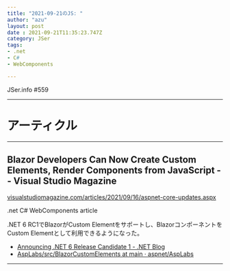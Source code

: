 ```yaml
---
title: "2021-09-21のJS: "
author: "azu"
layout: post
date : 2021-09-21T11:35:23.747Z
category: JSer
tags:
- .net
- C#
- WebComponents

---
```


JSer.info #559

----

<h1 class="site-genre">アーティクル</h1>

----

## Blazor Developers Can Now Create Custom Elements, Render Components from JavaScript -- Visual Studio Magazine
[visualstudiomagazine.com/articles/2021/09/16/aspnet-core-updates.aspx](https://visualstudiomagazine.com/articles/2021/09/16/aspnet-core-updates.aspx "Blazor Developers Can Now Create Custom Elements, Render Components from JavaScript -- Visual Studio Magazine")
<p class="jser-tags jser-tag-icon"><span class="jser-tag">.net</span> <span class="jser-tag">C#</span> <span class="jser-tag">WebComponents</span> <span class="jser-tag">article</span></p>

.NET 6 RC1でBlazorがCustom Elementをサポートし、BlazorコンポーネントをCustom Elementとして利用できるようになった。

- [Announcing .NET 6 Release Candidate 1 - .NET Blog](https://devblogs.microsoft.com/dotnet/announcing-net-6-release-candidate-1/ "Announcing .NET 6 Release Candidate 1 - .NET Blog")
- [AspLabs/src/BlazorCustomElements at main · aspnet/AspLabs](https://github.com/aspnet/AspLabs/tree/main/src/BlazorCustomElements "AspLabs/src/BlazorCustomElements at main · aspnet/AspLabs")

----
